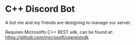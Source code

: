 # C++ Discord Bot
A bot me and my friends are designing to manage our server.

Requires Microsofts C++ REST sdk, can be found at: https://github.com/microsoft/cpprestsdk 
